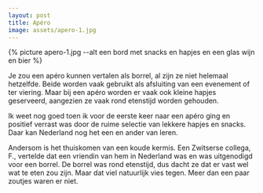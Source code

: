 ```yaml
---
layout: post
title: Apéro
image: assets/apero-1.jpg
---
```


{% picture apero-1.jpg --alt een bord met snacks en hapjes en een glas wijn en bier %}

Je zou een apéro kunnen vertalen als borrel, al zijn ze niet helemaal hetzelfde. Beide worden vaak gebruikt als afsluiting van een evenement of ter viering. Maar bij een apéro worden er vaak ook kleine hapjes geserveerd, aangezien ze vaak rond etenstijd worden gehouden.

<!-- end_excerpt -->

Ik weet nog goed toen ik voor de eerste keer naar een apéro ging en positief verrast was door de ruime selectie van lekkere hapjes en snacks. Daar kan Nederland nog het een en ander van leren.

Andersom is het thuiskomen van een koude kermis. Een Zwitserse collega, F., vertelde dat een vriendin van hem in Nederland was en was uitgenodigd voor een borrel. De borrel was rond etenstijd, dus dacht ze dat er vast wel wat te eten zou zijn. Maar dat viel natuurlijk vies tegen. Meer dan een paar zoutjes waren er niet.
